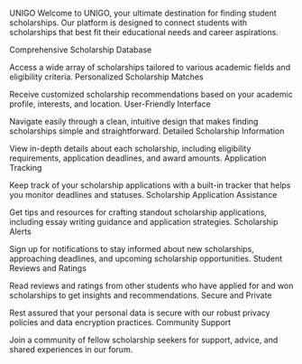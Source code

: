 UNIGO
Welcome to UNIGO, your ultimate destination for finding student scholarships. Our platform is designed to connect students with scholarships that best fit their educational needs and career aspirations.


Comprehensive Scholarship Database

Access a wide array of scholarships tailored to various academic fields and eligibility criteria.
Personalized Scholarship Matches

Receive customized scholarship recommendations based on your academic profile, interests, and location.
User-Friendly Interface

Navigate easily through a clean, intuitive design that makes finding scholarships simple and straightforward.
Detailed Scholarship Information

View in-depth details about each scholarship, including eligibility requirements, application deadlines, and award amounts.
Application Tracking

Keep track of your scholarship applications with a built-in tracker that helps you monitor deadlines and statuses.
Scholarship Application Assistance

Get tips and resources for crafting standout scholarship applications, including essay writing guidance and application strategies.
Scholarship Alerts

Sign up for notifications to stay informed about new scholarships, approaching deadlines, and upcoming scholarship opportunities.
Student Reviews and Ratings

Read reviews and ratings from other students who have applied for and won scholarships to get insights and recommendations.
Secure and Private

Rest assured that your personal data is secure with our robust privacy policies and data encryption practices.
Community Support

Join a community of fellow scholarship seekers for support, advice, and shared experiences in our forum.
